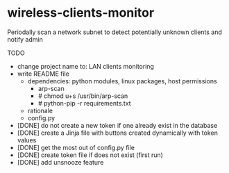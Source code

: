 # wireless-clients-monitor
Periodally scan a network subnet to detect potentially unknown clients and notify admin

TODO
* change project name to: LAN clients monitoring
* write README file
  * dependencies: python modules, linux packages, host permissions
    * arp-scan
    * \# chmod u+s /usr/bin/arp-scan
    * \# python-pip -r requirements.txt
  * rationale
  * config.py
* [DONE] do not create a new token if one already exist in the database
* [DONE] create a Jinja file with buttons created dynamically with token values
* [DONE] get the most out of config.py file
* [DONE] create token file if does not exist (first run)
* [DONE] add unsnooze feature
